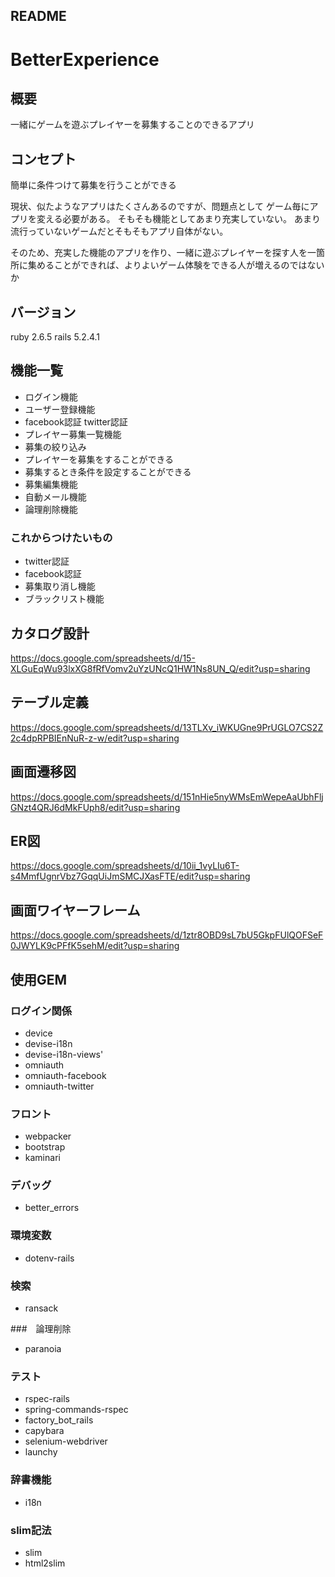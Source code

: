 
## README

# BetterExperience

## 概要

一緒にゲームを遊ぶプレイヤーを募集することのできるアプリ

## コンセプト

簡単に条件つけて募集を行うことができる

現状、似たようなアプリはたくさんあるのですが、問題点として
ゲーム毎にアプリを変える必要がある。
そもそも機能としてあまり充実していない。
あまり流行っていないゲームだとそもそもアプリ自体がない。

そのため、充実した機能のアプリを作り、一緒に遊ぶプレイヤーを探す人を一箇所に集めることができれば、よりよいゲーム体験をできる人が増えるのではないか

## バージョン

ruby 2.6.5
rails 5.2.4.1

## 機能一覧

* ログイン機能
* ユーザー登録機能
* facebook認証 twitter認証
* プレイヤー募集一覧機能
* 募集の絞り込み
* プレイヤーを募集をすることができる
* 募集するとき条件を設定することができる
* 募集編集機能
* 自動メール機能
* 論理削除機能
### これからつけたいもの
* twitter認証
* facebook認証
* 募集取り消し機能
* ブラックリスト機能

## カタログ設計
https://docs.google.com/spreadsheets/d/15-XLGuEqWu93lxXG8fRfVomv2uYzUNcQ1HW1Ns8UN_Q/edit?usp=sharing

## テーブル定義
https://docs.google.com/spreadsheets/d/13TLXv_iWKUGne9PrUGLO7CS2Z2c4dpRPBIEnNuR-z-w/edit?usp=sharing

## 画面遷移図
https://docs.google.com/spreadsheets/d/151nHie5nyWMsEmWepeAaUbhFljGNzt4QRJ6dMkFUph8/edit?usp=sharing

## ER図
https://docs.google.com/spreadsheets/d/10ii_1vyLIu6T-s4MmfUgnrVbz7GqqUiJmSMCJXasFTE/edit?usp=sharing

## 画面ワイヤーフレーム
https://docs.google.com/spreadsheets/d/1ztr8OBD9sL7bU5GkpFUlQOFSeF0JWYLK9cPFfK5sehM/edit?usp=sharing

## 使用GEM
### ログイン関係
* device
* devise-i18n
* devise-i18n-views'
* omniauth
* omniauth-facebook
* omniauth-twitter

### フロント
* webpacker
* bootstrap
* kaminari

### デバッグ
* better_errors

### 環境変数
* dotenv-rails

### 検索
* ransack

###　論理削除
* paranoia

### テスト
* rspec-rails
* spring-commands-rspec
* factory_bot_rails
* capybara
* selenium-webdriver
* launchy

### 辞書機能
* i18n

### slim記法
* slim
* html2slim